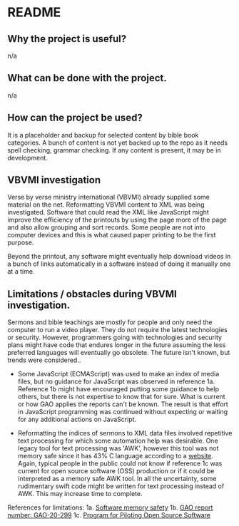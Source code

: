 # README

## Why the project is useful? 

n/a

## What can be done with the project. 

n/a

## How can the project be used? 

It is a placeholder and backup for selected content by bible book categories. A bunch of content is not yet backed up to the repo as it needs spell checking, grammar checking. If any content is present, it may be in development.

## VBVMI investigation

Verse by verse ministry international (VBVMI) already supplied some material on the net. Reformatting VBVMI content to XML was being investigated. Software that could read the XML like JavaScript might improve the efficiency of the printouts by using the page more of the page and also allow grouping and sort records. Some people are not into computer devices and this is what caused paper printing to be the first purpose.

Beyond the printout, any software might eventually help download videos in a bunch of links automatically in a software instead of doing it manually one at a time.

## Limitations / obstacles during VBVMI investigation.

Sermons and bible teachings are mostly for people and only need the computer to run a video player. They do not require the latest technologies or security. However, programmers going with technologies and security plans might have code that endures longer in the future assuming the less preferred languages will eventually go obsolete. The future isn't known, but trends were considered..

* Some JavaScript (ECMAScript) was used to make an index of media files, but no guidance for JavaScript was observed in reference 1a. Reference 1b might have encouraged putting some guidance to help others, but there is not expertise to know that for sure. What is current or how GAO applies the reports can't be known. The result is that effort in JavaScript programming was continued without expecting or waiting for any additional actions on JavaScript.

* Reformatting the indices of sermons to XML data files involved repetitive text processing for which some automation help was desirable. One legacy tool for text processing was 'AWK', however this tool was not memory safe since it has 43% C language according to a [website](https://github.com/onedtrueawk/awk). Again, typical people in the public could not know if reference 1c was current for open source software (OSS) production or if it could be interpreted as a memory safe AWK tool. In all the uncertainty, some rudimentary swift code might be written for text processing instead of AWK. This may increase time to complete.

References for limitations:
1a. [Software memory safety](https://media.defense.gov/2023/Apr/27/2003210083/-1/-1/0/CSI_SOFTWARE_MEMORY_SAFETY_V1.1.PDF)
1b. [GAO report number: GAO-20-299](https://www.gao.gov/assets/gao-20-299.pdf)
1c. [Program for Piloting Open Source Software](https://www.gao.gov/products/gao-19-457)
